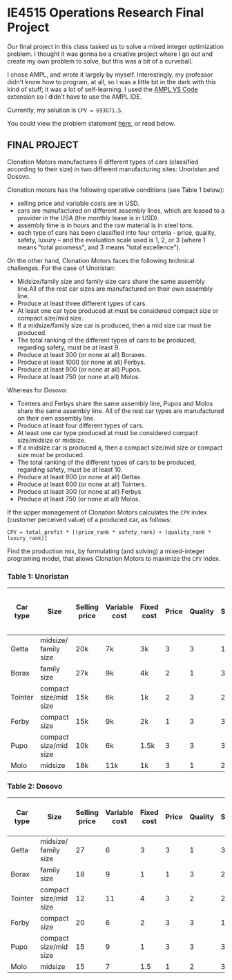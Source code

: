 # IE4515 Operations Research Final Project

Our final project in this class tasked us to solve a mixed integer optimization problem. I thought it was gonna be a creative project where I go out and create my own problem to solve, but this was a bit of a curveball.

I chose AMPL, and wrote it largely by myself. Interestingly, my professor didn't know how to program, at all, so I was a little bit in the dark with this kind of stuff; it was a lot of self-learning. I used the [AMPL VS Code](https://marketplace.visualstudio.com/items?itemName=michael-sundvick.ampl) extension so I didn't have to use the AMPL IDE.

Currently, my solution is `CPV = 693671.5`.

You could view the problem statement [here](https://drive.google.com/file/d/1CnO5QGbpaexRrt9mTwnDpIXqMVac_0eY/view?usp=sharing_), or read below.

## FINAL PROJECT

Clonation Motors manufactures 6 different types of cars (classified according to their size) in two different manufacturing sites: Unoristan and Dosovo.

Clonation motors has the following operative conditions (see Table 1 below):

- selling price and variable costs are in USD.
- cars are manufactured on different assembly lines, which are leased to a provider in the USA (the monthly lease is in USD).
- assembly time is in hours and the raw material is in steel tons.
- each type of cars has been classified into four criteria - price, quality, safety, luxury – and the evaluation scale used is 1, 2, or 3 (where 1 means "total poorness", and 3 means "total excellence").

On the other hand, Clonation Motors faces the following technical challenges. For the case of Unoristan:

- Midsize/family size and family size cars share the same assembly line.All of the rest car sizes are manufactured on their own assembly line.
- Produce at least three different types of cars.
- At least one car type produced at must be considered compact size or compact size/mid size.
- If a midsize/family size car is produced, then a mid size car must be produced.
- The total ranking of the different types of cars to be produced, regarding safety, must be at least 9.
- Produce at least 300 (or none at all) Boraxes.
- Produce at least 1000 (or none at all) Ferbys.
- Produce at least 900 (or none at all) Pupos.
- Produce at least 750 (or none at all) Molos.

Whereas for Dosovo:

- Tointers and Ferbys share the same assembly line, Pupos and Molos share the same assembly line. All of the rest car types are manufactured on their own assembly line.
- Produce at least four different types of cars.
- At least one car type produced at must be considered compact size/midsize or midsize.
- If a midsize car is produced a, then a compact size/mid size or compact size must be produced.
- The total ranking of the different types of cars to be produced, regarding safety, must be at least 10.
- Produce at least 900 (or none at all) Gettas.
- Produce at least 600 (or none at all) Tointers.
- Produce at least 300 (or none at all) Ferbys.
- Produce at least 750 (or none at all) Molos.

If the upper management of Clonation Motors calculates the `CPV` index (customer perceived value) of a produced car, as follows:

`CPV = total_profit * [(price_rank * safety_rank) + (quality_rank * luxury_rank)]`

Find the production mix, by formulating (and solving) a mixed-integer programing model, that allows Clonation Motors to maximize the `CPV` index.

### Table 1: Unoristan

| **Car type**  | **Size**   | **Selling price** | **Variable cost** | **Fixed cost** | **Price** | **Quality** | **Safety** | **Luxury** | **Assembly time (max 8000 hr)** | **Raw material (max 10000 tons)** |
|---------------|------------|------------|------------|------------|------------|------------|------------|------------|------------|------------|
| Getta         | midsize/ family size | 20k | 7k | 3k | 3 | 3 | 1 | 3 | 4 | 5 |
| Borax         | family size | 27k | 9k | 4k | 2 | 1 | 3 | 2 | 5 | 5 |
| Tointer       | compact size/mid size | 15k | 6k | 1k | 2 | 3 | 2 | 2 | 2 | 2 |
| Ferby         | compact size | 15k | 9k | 2k | 1 | 3 | 3 | 1 | 2 | 1 |
| Pupo          | compact size/mid size | 10k | 6k | 1.5k | 3 | 3 | 3 | 3 | 1 | 2 |
| Molo          | midsize | 18k | 11k | 1k | 3 | 1 | 2 | 3 | 3 | 3 |

### Table 2: Dosovo

| **Car type**  | **Size**   | **Selling price** | **Variable cost** | **Fixed cost** | **Price** | **Quality** | **Safety** | **Luxury** | **Assembly time (max 7000 hr)** | **Raw material (max 12000)** |
|---------------|------------|------------|------------|------------|------------|------------|------------|------------|------------|------------|
| Getta         | midsize/ family size | 27 | 6 | 3 | 3 | 1 | 3 | 3 | 5 | 2 |
| Borax         | family size | 18 | 9 | 1 | 1 | 3 | 2 | 2 | 2 | 3 |
| Tointer       | compact size/mid size | 12 | 11 | 4 | 3 | 2 | 2 | 2 | 1 | 5 |
| Ferby         | compact size | 20 | 6 | 2 | 3 | 3 | 1 | 1 | 5 | 2 |
| Pupo          | compact size/mid size | 15 | 9 | 1 | 3 | 3 | 3 | 3 | 3 | 1 |
| Molo          | midsize | 15 | 7 | 1.5 | 1 | 2 | 3 | 3 | 2 | 4 |
